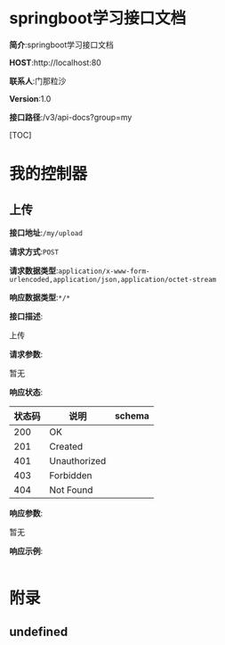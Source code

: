 # springboot学习接口文档


**简介**:springboot学习接口文档


**HOST**:http://localhost:80


**联系人**:门那粒沙


**Version**:1.0


**接口路径**:/v3/api-docs?group=my


[TOC]






# 我的控制器


## 上传


**接口地址**:`/my/upload`


**请求方式**:`POST`


**请求数据类型**:`application/x-www-form-urlencoded,application/json,application/octet-stream`


**响应数据类型**:`*/*`


**接口描述**:<p>上传</p>



**请求参数**:


暂无


**响应状态**:


| 状态码 | 说明 | schema |
| -------- | -------- | ----- | 
|200|OK||
|201|Created||
|401|Unauthorized||
|403|Forbidden||
|404|Not Found||


**响应参数**:


暂无


**响应示例**:
```javascript

```


# 附录


## undefined

